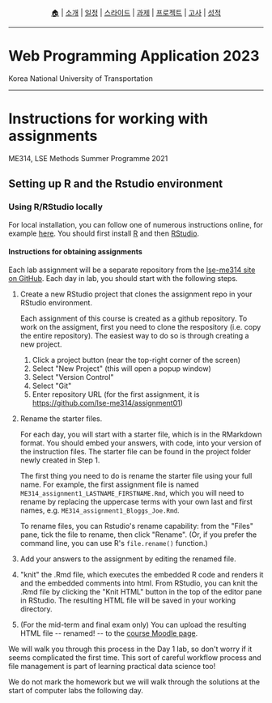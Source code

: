 <p id="menu" align="center">
  <a href="https://ut-nodejs.github.io" title="Home">🏠</a> |
  <a href="about.html" title="About">소개</a> |
  <a href="/schedule.html" title="Schedule">일정</a> |
  <a href="/slides" title="Slides">스라이드</a> |
  <a href="/practice" title="Practice">과제</a> |
  <a href="/project.html" title="Project">프로젝트</a> |
  <a href="/tests.html" title="Tests">고사</a> |
  <a href="/grading.html" title="Grading">성적</a>
</p>

---

# Web Programming Application 2023

Korea National University of Transportation

---

# Instructions for working with assignments

ME314, LSE Methods Summer Programme 2021

## Setting up R and the Rstudio environment

### Using R/RStudio locally

For local installation, you can follow one of numerous instructions online, for example [here](https://medium.com/@GalarnykMichael/install-r-and-rstudio-on-windows-5f503f708027). You should first install [R](https://cran.r-project.org) and then [RStudio](http://www.rstudio.com).

#### Instructions for obtaining assignments

Each lab assignment will be a separate repository from the [lse-me314 site on GitHub](https://github.com/lse-me314). Each day in lab, you should start with the following steps.

1.  Create a new RStudio project that clones the assignment repo in your RStudio environment.

    Each assignment of this course is created as a github repository. To work on the assigment, first you need to clone the respository (i.e. copy the entire repository). The easiest way to do so is through creating a new project.

    1. Click a project button (near the top-right corner of the screen)
    2. Select "New Project" (this will open a popup window)
    3. Select "Version Control"
    4. Select "Git"
    5. Enter repository URL (for the first assignment, it is https://github.com/lse-me314/assignment01)

2.  Rename the starter files.

    For each day, you will start with a starter file, which is in the RMarkdown format. You should embed your answers, with code, into your version of the instruction files. The starter file can be found in the project folder newly created in Step 1.

    The first thing you need to do is rename the starter file using your full name. For example, the first assignment file is named `ME314_assignment1_LASTNAME_FIRSTNAME.Rmd`, which you will need to rename by replacing the uppercase terms with your own last and first names, e.g. `ME314_assignment1_Bloggs_Joe.Rmd`.

    To rename files, you can Rstudio's rename capability: from the "Files" pane, tick the file to rename, then click "Rename". (Or, if you prefer the command line, you can use R's `file.rename()` function.)

3.  Add your answers to the assignment by editing the renamed file.

4.  "knit" the .Rmd file, which executes the embedded R code and renders it and the embedded comments into html. From RStudio, you can knit the .Rmd file by clicking the "Knit HTML" button in the top of the editor pane in RStudio. The resulting HTML file will be saved in your working directory.

5.  (For the mid-term and final exam only) You can upload the resulting HTML file -- renamed! -- to the [course Moodle page](https://shortcourses.lse.ac.uk/course/view.php?id=158).

We will walk you through this process in the Day 1 lab, so don't worry if it seems complicated the first time. This sort of careful workflow process and file management is part of learning practical data science too!

We do not mark the homework but we will walk through the solutions at the start of computer labs the following day.
